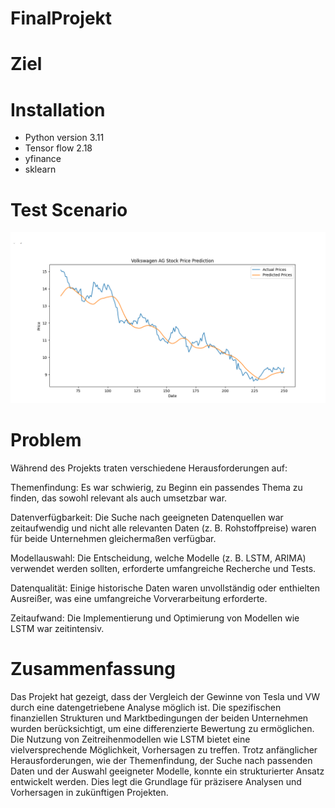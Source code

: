 # FinalProjekt

# Ziel

<mark> </mark>

# Installation

* Python version 3.11  
* Tensor flow 2.18
* yfinance
* sklearn

# Test Scenario

![plot](./image/vw_close_price.png)

# Problem

Während des Projekts traten verschiedene Herausforderungen auf:

Themenfindung: Es war schwierig, zu Beginn ein passendes Thema zu finden, das sowohl relevant als auch umsetzbar war.

Datenverfügbarkeit: Die Suche nach geeigneten Datenquellen war zeitaufwendig und nicht alle relevanten Daten (z. B. Rohstoffpreise) waren für beide Unternehmen gleichermaßen verfügbar.

Modellauswahl: Die Entscheidung, welche Modelle (z. B. LSTM, ARIMA) verwendet werden sollten, erforderte umfangreiche Recherche und Tests.

Datenqualität: Einige historische Daten waren unvollständig oder enthielten Ausreißer, was eine umfangreiche Vorverarbeitung erforderte.

Zeitaufwand: Die Implementierung und Optimierung von Modellen wie LSTM war zeitintensiv.

# Zusammenfassung

Das Projekt hat gezeigt, dass der Vergleich der Gewinne von Tesla und VW durch eine datengetriebene Analyse möglich ist. Die spezifischen finanziellen Strukturen und Marktbedingungen der beiden Unternehmen wurden berücksichtigt, um eine differenzierte Bewertung zu ermöglichen. Die Nutzung von Zeitreihenmodellen wie LSTM bietet eine vielversprechende Möglichkeit, Vorhersagen zu treffen. Trotz anfänglicher Herausforderungen, wie der Themenfindung, der Suche nach passenden Daten und der Auswahl geeigneter Modelle, konnte ein strukturierter Ansatz entwickelt werden. Dies legt die Grundlage für präzisere Analysen und Vorhersagen in zukünftigen Projekten.
